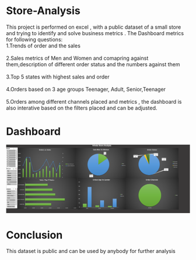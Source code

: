 # Store-Analysis
This project is performed on excel , with a public dataset of a small store and trying to identify and solve business metrics . The Dashboard metrics for following questions:
<br>1.Trends of order and the sales</br>
<br>2.Sales metrics of Men and Women and comapring against them,description of different order status and the numbers against them</br>
<br>3.Top 5 states with highest sales and order</br>
<br>4.Orders based on 3 age groups Teenager, Adult, Senior,Teenager </br>
<br>5.Orders among different channels placed and metrics , the dashboard is also interative based on the filters placed and can be adjusted.</br>

# Dashboard
![Dashboard](https://github.com/csanjiti1/Store-Analysis/blob/main/Screenshot%202024-06-18%20at%2012.10.35.png)

# Conclusion
This dataset is public and can be used by anybody for further analysis
